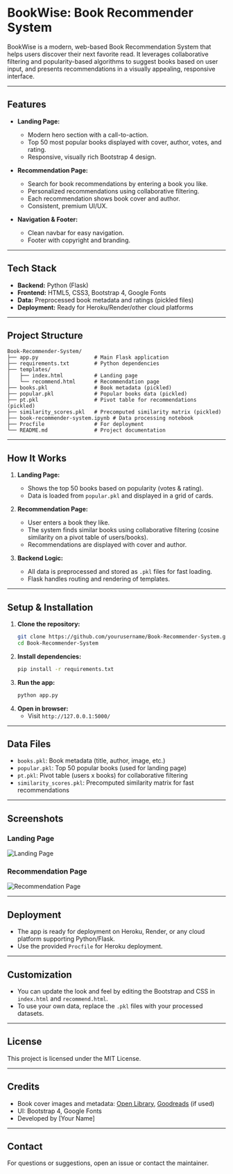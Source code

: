 # BookWise: Book Recommender System

BookWise is a modern, web-based Book Recommendation System that helps users discover their next favorite read. It leverages collaborative filtering and popularity-based algorithms to suggest books based on user input, and presents recommendations in a visually appealing, responsive interface.

---

## Features

- **Landing Page:**
  - Modern hero section with a call-to-action.
  - Top 50 most popular books displayed with cover, author, votes, and rating.
  - Responsive, visually rich Bootstrap 4 design.

- **Recommendation Page:**
  - Search for book recommendations by entering a book you like.
  - Personalized recommendations using collaborative filtering.
  - Each recommendation shows book cover and author.
  - Consistent, premium UI/UX.

- **Navigation & Footer:**
  - Clean navbar for easy navigation.
  - Footer with copyright and branding.

---

## Tech Stack

- **Backend:** Python (Flask)
- **Frontend:** HTML5, CSS3, Bootstrap 4, Google Fonts
- **Data:** Preprocessed book metadata and ratings (pickled files)
- **Deployment:** Ready for Heroku/Render/other cloud platforms

---

## Project Structure

```
Book-Recommender-System/
├── app.py                  # Main Flask application
├── requirements.txt        # Python dependencies
├── templates/
│   ├── index.html          # Landing page
│   └── recommend.html      # Recommendation page
├── books.pkl               # Book metadata (pickled)
├── popular.pkl             # Popular books data (pickled)
├── pt.pkl                  # Pivot table for recommendations (pickled)
├── similarity_scores.pkl   # Precomputed similarity matrix (pickled)
├── book-recommender-system.ipynb # Data processing notebook
├── Procfile                # For deployment
└── README.md               # Project documentation
```

---

## How It Works

1. **Landing Page:**
   - Shows the top 50 books based on popularity (votes & rating).
   - Data is loaded from `popular.pkl` and displayed in a grid of cards.

2. **Recommendation Page:**
   - User enters a book they like.
   - The system finds similar books using collaborative filtering (cosine similarity on a pivot table of users/books).
   - Recommendations are displayed with cover and author.

3. **Backend Logic:**
   - All data is preprocessed and stored as `.pkl` files for fast loading.
   - Flask handles routing and rendering of templates.

---

## Setup & Installation

1. **Clone the repository:**
   ```bash
   git clone https://github.com/yourusername/Book-Recommender-System.git
   cd Book-Recommender-System
   ```
2. **Install dependencies:**
   ```bash
   pip install -r requirements.txt
   ```
3. **Run the app:**
   ```bash
   python app.py
   ```
4. **Open in browser:**
   - Visit `http://127.0.0.1:5000/`

---

## Data Files

- `books.pkl`: Book metadata (title, author, image, etc.)
- `popular.pkl`: Top 50 popular books (used for landing page)
- `pt.pkl`: Pivot table (users x books) for collaborative filtering
- `similarity_scores.pkl`: Precomputed similarity matrix for fast recommendations

---

## Screenshots

### Landing Page
![Landing Page](https://user-images.githubusercontent.com/placeholder/landing-page.png)

### Recommendation Page
![Recommendation Page](https://user-images.githubusercontent.com/placeholder/recommend-page.png)

---

## Deployment

- The app is ready for deployment on Heroku, Render, or any cloud platform supporting Python/Flask.
- Use the provided `Procfile` for Heroku deployment.

---

## Customization

- You can update the look and feel by editing the Bootstrap and CSS in `index.html` and `recommend.html`.
- To use your own data, replace the `.pkl` files with your processed datasets.

---

## License

This project is licensed under the MIT License.

---

## Credits

- Book cover images and metadata: [Open Library](https://openlibrary.org/), [Goodreads](https://goodreads.com/) (if used)
- UI: Bootstrap 4, Google Fonts
- Developed by [Your Name]

---

## Contact

For questions or suggestions, open an issue or contact the maintainer.